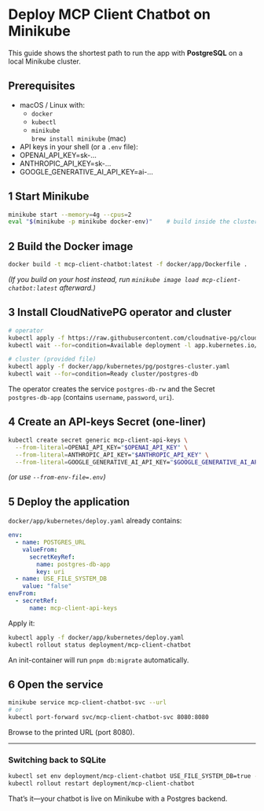 # Deploy MCP Client Chatbot on Minikube

This guide shows the shortest path to run the app with **PostgreSQL** on a local Minikube cluster.

## Prerequisites

* macOS / Linux with:
    * `docker`
    * `kubectl`
    * `minikube`  
      `brew install minikube`  (mac)
* API keys in your shell (or a `.env` file):
* OPENAI_API_KEY=sk-…
* ANTHROPIC_API_KEY=sk-…
* GOOGLE_GENERATIVE_AI_API_KEY=ai-…


## 1  Start Minikube

```bash
minikube start --memory=4g --cpus=2
eval "$(minikube -p minikube docker-env)"    # build inside the cluster
```

## 2  Build the Docker image

```bash
docker build -t mcp-client-chatbot:latest -f docker/app/Dockerfile .
```

*(If you build on your host instead, run `minikube image load mcp-client-chatbot:latest` afterward.)*

## 3  Install CloudNativePG operator and cluster

```bash
# operator
kubectl apply -f https://raw.githubusercontent.com/cloudnative-pg/cloudnative-pg/release-1.21/releases/cnpg-1.21.0.yaml
kubectl wait --for=condition=Available deployment -l app.kubernetes.io/name=cloudnative-pg -n cnpg-system

# cluster (provided file)
kubectl apply -f docker/app/kubernetes/pg/postgres-cluster.yaml
kubectl wait --for=condition=Ready cluster/postgres-db
```

The operator creates the service `postgres-db-rw` and the Secret  
`postgres-db-app` (contains `username`, `password`, `uri`).

## 4  Create an API-keys Secret (one-liner)

```bash
kubectl create secret generic mcp-client-api-keys \
  --from-literal=OPENAI_API_KEY="$OPENAI_API_KEY" \
  --from-literal=ANTHROPIC_API_KEY="$ANTHROPIC_API_KEY" \
  --from-literal=GOOGLE_GENERATIVE_AI_API_KEY="$GOOGLE_GENERATIVE_AI_API_KEY"
```

*(or use `--from-env-file=.env`)*

## 5  Deploy the application

`docker/app/kubernetes/deploy.yaml` already contains:

```yaml
env:
  - name: POSTGRES_URL
    valueFrom:
      secretKeyRef:
        name: postgres-db-app
        key: uri
  - name: USE_FILE_SYSTEM_DB
    value: "false"
envFrom:
  - secretRef:
      name: mcp-client-api-keys
```

Apply it:

```bash
kubectl apply -f docker/app/kubernetes/deploy.yaml
kubectl rollout status deployment/mcp-client-chatbot
```

An init-container will run `pnpm db:migrate` automatically.

## 6  Open the service

```bash
minikube service mcp-client-chatbot-svc --url
# or
kubectl port-forward svc/mcp-client-chatbot-svc 8080:8080
```

Browse to the printed URL (port 8080).

---

### Switching back to SQLite

```bash
kubectl set env deployment/mcp-client-chatbot USE_FILE_SYSTEM_DB=true --overwrite
kubectl rollout restart deployment/mcp-client-chatbot
```

That’s it—your chatbot is live on Minikube with a Postgres backend.